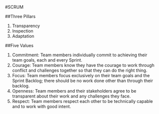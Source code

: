 #SCRUM

##Three Pillars
1. Transparency
2. Inspection
3. Adaptation

##Five Values
1. Commitment: Team members individually commit to achieving their team goals, each and every Sprint.  
2. Courage: Team members know they have the courage to work through conflict and challenges together so that they can do the right thing.  
3. Focus: Team members focus exclusively on their team goals and the Sprint Backlog; there should be no work done other than through their backlog.  
4. Openness: Team members and their stakeholders agree to be transparent about their work and any challenges they face.  
5. Respect: Team members respect each other to be technically capable and to work with good intent.  